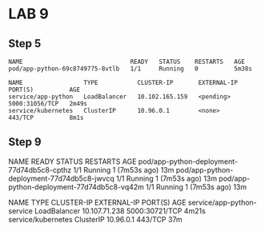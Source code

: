 # LAB 9
## Step 5
```
NAME                              READY   STATUS    RESTARTS   AGE
pod/app-python-69c8749775-8vtlb   1/1     Running   0          5m38s

NAME                 TYPE           CLUSTER-IP       EXTERNAL-IP   PORT(S)          AGE
service/app-python   LoadBalancer   10.102.165.159   <pending>     5000:31056/TCP   2m49s
service/kubernetes   ClusterIP      10.96.0.1        <none>        443/TCP          8m1s
```

## Step 9
NAME                                         READY   STATUS    RESTARTS        AGE
pod/app-python-deployment-77d74db5c8-cpthz   1/1     Running   1 (7m53s ago)   13m
pod/app-python-deployment-77d74db5c8-jwvcq   1/1     Running   1 (7m53s ago)   13m
pod/app-python-deployment-77d74db5c8-vq42m   1/1     Running   1 (7m53s ago)   13m

NAME                         TYPE           CLUSTER-IP      EXTERNAL-IP   PORT(S)          AGE
service/app-python-service   LoadBalancer   10.107.71.238   <pending>     5000:30721/TCP   4m21s
service/kubernetes           ClusterIP      10.96.0.1       <none>        443/TCP          37m